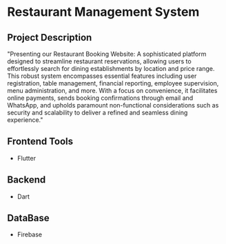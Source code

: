 # Restaurant Management System

## Project Description
"Presenting our Restaurant Booking Website: A sophisticated platform designed to streamline restaurant reservations, allowing users to effortlessly search for dining establishments by location and price range. This robust system encompasses essential features including user registration, table management, financial reporting, employee supervision, menu administration, and more. With a focus on convenience, it facilitates online payments, sends booking confirmations through email and WhatsApp, and upholds paramount non-functional considerations such as security and scalability to deliver a refined and seamless dining experience."
## Frontend Tools
- Flutter

## Backend
- Dart
## DataBase
- Firebase
